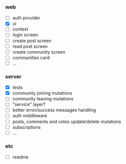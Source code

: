 ### web

- [ ] auth provider
- [x] ui
- [ ] context
- [ ] login screen
- [ ] create post screen
- [ ] read post screen
- [ ] create community screen
- [ ] communities card
- [ ] ...

### server

- [x] tests
- [x] community joining mutations
- [ ] community leaving mutations
- [ ] "service" layer?
- [ ] better error/success messages handling
- [ ] auth middleware
- [ ] posts, comments and votes update/delete mutations
- [ ] subscriptions
- [ ] ...

### etc

- [ ] readme

